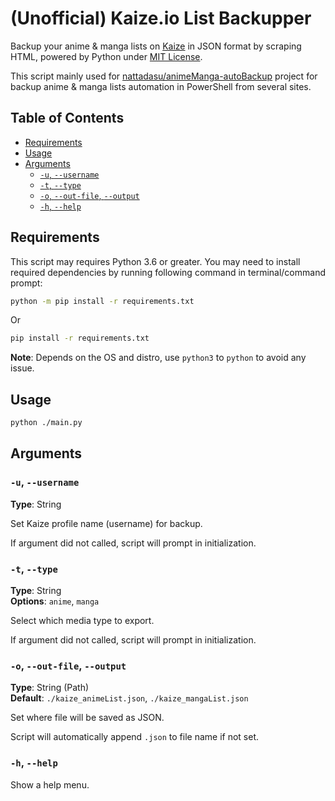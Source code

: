 <!-- cSpell:words kaize backupper -->

<!-- omit in toc -->
# (Unofficial) Kaize.io List Backupper

Backup your anime & manga lists on [Kaize] in JSON format by scraping HTML, powered by Python under [MIT License][LICENSE].

This script mainly used for [nattadasu/animeManga-autoBackup](https://github.com/nattadasu/animeManga-autoBackup) project for backup anime & manga lists automation in PowerShell from several sites.

<!-- omit in toc -->
## Table of Contents

* [Requirements](#requirements)
* [Usage](#usage)
* [Arguments](#arguments)
  * [`-u`, `--username`](#-u---username)
  * [`-t`, `--type`](#-t---type)
  * [`-o`, `--out-file`, `--output`](#-o---out-file---output)
  * [`-h`, `--help`](#-h---help)

## Requirements

This script may requires Python 3.6 or greater. You may need to install required dependencies by running following command in terminal/command prompt:

```bash
python -m pip install -r requirements.txt
```

Or

```bash
pip install -r requirements.txt
```

**Note**: Depends on the OS and distro, use `python3` to `python` to avoid any issue.

## Usage

```bash
python ./main.py
```

## Arguments

### `-u`, `--username`

**Type**: String

Set Kaize profile name (username) for backup.

If argument did not called, script will prompt in initialization.

### `-t`, `--type`

**Type**: String\
**Options**: `anime`, `manga`

Select which media type to export.

If argument did not called, script will prompt in initialization.

### `-o`, `--out-file`, `--output`

**Type**: String (Path)\
**Default**: `./kaize_animeList.json`, `./kaize_mangaList.json`

Set where file will be saved as JSON.

Script will automatically append `.json` to file name if not set.

### `-h`, `--help`

Show a help menu.

<!-- Refs -->
[Kaize]: https://kaize.io
[LICENSE]: ./LICENSE

